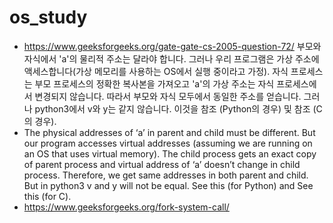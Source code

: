 # os_study

- https://www.geeksforgeeks.org/gate-gate-cs-2005-question-72/ 부모와 자식에서 'a'의 물리적 주소는 달라야 합니다. 그러나 우리 프로그램은 가상 주소에 액세스합니다(가상 메모리를 사용하는 OS에서 실행 중이라고 가정). 자식 프로세스는 부모 프로세스의 정확한 복사본을 가져오고 'a'의 가상 주소는 자식 프로세스에서 변경되지 않습니다. 따라서 부모와 자식 모두에서 동일한 주소를 얻습니다. 그러나 python3에서 v와 y는 같지 않습니다. 이것을 참조 (Python의 경우) 및 참조  (C의 경우).
- The physical addresses of ‘a’ in parent and child must be different. But our program accesses virtual addresses (assuming we are running on an OS that uses virtual memory). The child process gets an exact copy of parent process and virtual address of ‘a’ doesn’t change in child process. Therefore, we get same addresses in both parent and child. But in python3 v and y will not be equal. See this (for Python) and See this (for C).
- https://www.geeksforgeeks.org/fork-system-call/
